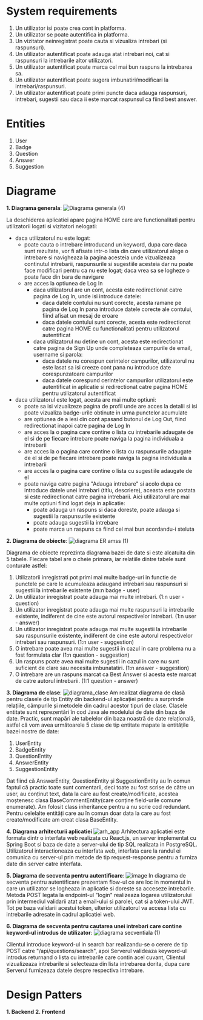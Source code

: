 # System requirements
1. Un utilizator isi poate crea cont in platforma.
2. Un utilizator se poate autentifica in platforma.
3. Un vizitator neinregistrat poate cauta si vizualiza intrebari (si raspunsuri).
4. Un utilizator autentificat poate adauga atat intrebari noi, cat si raspunsuri la intrebarile altor utilizatori.
5. Un utilizator autentificat poate marca cel mai bun raspuns la intrebarea sa.
6. Un utilizator autentificat poate sugera imbunatiri/modificari la intrebari/raspunsuri.
7. Un utilizator autentificat poate primi puncte daca adauga raspunsuri, intrebari, sugestii sau daca ii este marcat raspunsul ca fiind best answer.


# Entities
1. User 
2. Badge
3. Question
4. Answer
5. Suggestion
   
# Diagrame
**1. Diagrama generala**:
![Diagrama generala (4)](https://github.com/DreamTeamAMSS/.github/assets/104629833/e6b54622-a0bf-4186-bd77-f3a19985d5cc)

   La deschiderea aplicatiei apare pagina HOME care are functionalitati pentru utilizatorii logati si vizitatori nelogati:
   - daca utilizatorul nu este logat:
      - poate cauta o intrebare introducand un keyword, dupa care daca sunt rezultate, vor fi afisate intr-o lista din care utilizatorul alege o intrebare si navigheaza la pagina acesteia unde vizualizeaza continutul intrebarii, raspunsurile si sugestiile acesteia dar nu poate face modificari pentru ca nu este logat; daca vrea sa se logheze o poate face din bara de navigare
      - are acces la optiunea de Log In
         - daca utilizatorul are un cont, acesta este redirectionat catre pagina de Log In, unde isi introduce datele:
              - daca datele contului nu sunt corecte, acesta ramane pe pagina de Log In pana introduce datele corecte ale contului, fiind afisat un mesaj de eroare
              - daca datele contului sunt corecte, acesta este redirectionat catre pagina HOME cu functionalitati pentru utilizatorul autentificat
         - daca utilizatorul nu detine un cont, acesta este redirectionat catre pagina de Sign Up unde completeaza campurile de email, username si parola:
              - daca datele nu corespun cerintelor campurilor, utilizatorul nu este lasat sa isi creeze cont pana nu introduce date corespunzatoare campurilor
              - daca datele corespund cerintelor campurilor utilizatorul este autentificat in aplicatie si redirectionat catre pagina HOME pentru utilizatorul autentificat
   - daca utilizatorul este logat, acesta are mai multe optiuni:
      - poate sa isi vizualizeze pagina de profil unde are acces la detalii si isi poate vizualiza badge-urile obtinute in urma punctelor acumulate
      - are optiunea de a iesi din cont apasand butonul de Log Out, fiind redirectionat inapoi catre pagina de Log In
      - are acces la o pagina care contine o lista cu intrebarile adaugate de el si de pe fiecare intrebare poate naviga la pagina individuala a intrebarii
      - are acces la o pagina care contine o lista cu raspunsurile adaugate de el si de pe fiecare intrebare poate naviga la pagina individuala a intrebarii
      - are acces la o pagina care contine o lista cu sugestiile adaugate de el 
      - poate naviga catre pagina "Adauga intrebare" si acolo dupa ce introduce datele unei intrebari (titlu, descriere), aceasta este postata si este redirectionat catre pagina intrebarii. Aici utilizatorul are mai multe optiuni fiind logat deja in aplicatie:
         - poate adauga un raspuns si daca doreste, poate adauga si sugestii la raspunsurile existente
         - poate adauga sugestii la intrebare
         - poate marca un raspuns ca fiind cel mai bun acordandu-i steluta
   
**2. Diagrama de obiecte**: 
![diagrama ER amss (1)](https://github.com/DreamTeamAMSS/.github/assets/104629833/b1f46ed1-0f21-4d6f-9335-3b26a98c0a0f)

Diagrama de obiecte reprezinta diagrama bazei de date si este alcatuita din 5 tabele. Fiecare tabel
are o cheie primara, iar relatiile dintre tabele sunt conturate astfel:
1. Utilizatorii inregistrati pot primi mai multe badge-uri in functie de punctele pe care le acumuleaza adaugand intrebari sau raspunsuri si sugestii la intrebarile existente (m:n badge - user)
2. Un utilizator inregistrat poate adauga mai multe intrebari. (1:n user - question)
3. Un utilizator inregistrat poate adauga mai multe raspunsuri la intrebarile existente, indiferent de cine este autorul respectivelor intrebari. (1:n user - answer)
4. Un utilizator inregistrat poate adauga mai multe sugestii la intrebarile sau raspunsurile existente, indiferent de cine este autorul respectivelor intrebari sau raspunsuri. (1:n user - suggestion)
5. O intrebare poate avea mai multe sugestii in cazul in care problema nu a fost formulata clar (1:n question - suggestion)
6. Un raspuns poate avea mai multe sugestii in cazul in care nu sunt suficient de clare sau necesita imbunatatiri. (1:n answer - suggestion)
7. O intrebare are un raspuns marcat ca Best Answer si acesta este marcat de catre autorul intrebarii. (1:1 question - answer)
   
**3. Diagrama de clase**:
![diagrama_clase](https://github.com/DreamTeamAMSS/.github/assets/63183691/35029b3a-ced5-4bd0-bcb0-92dc92074c09)
Am realizat diagrama de clasă pentru clasele de tip Entity din backend-ul aplicației pentru a surprinde relațiile, câmpurile și metodele din cadrul acestor tipuri de clase. Clasele entitate sunt reprezentări în cod Java ale modelului de date din baza de date. Practic, sunt mapări ale tabelelor din baza noastră de date relațională, astfel că vom avea următoarele 5 clase de tip entitate mapate la entitățile bazei nostre de date:
1. UserEntity
2. BadgeEntity
3. QuestionEntity
4. AnswerEntity
5. SuggestionEntity

Dat fiind că AnswerEntity, QuestionEntity și SuggestionEntity au în comun faptul că practic toate sunt comentarii, deci toate au fost scrise de către un user, au conținut text, data la care au fost create/modificate, acestea moștenesc clasa BaseCommentEntity(care conține field-urile comune enumerate). Am folosit class inheritance pentru a nu scrie cod redundant. Pentru celelalte entități care au în comun doar data la care au fost create/modificate am creat clasa BaseEntity.

**4. Diagrama arhitecturii aplicatiei**
![arh_app](https://github.com/DreamTeamAMSS/.github/assets/63183691/fedea3b4-cbbd-4933-8f86-64877bd64435)
Arhitectura aplicatiei este formata dintr o interfata web realizata cu React.js, un server implementat cu Spring Boot si baza de date a server-ului de tip SQL realizata in PostgreSQL.
Utilizatorul interactioneaza cu interfata web, interfata care la randul ei comunica cu server-ul prin metode de tip request-response pentru a furniza date din server catre interfata.
   
**5. Diagrama de secventa pentru autentificare**: 
![image](https://github.com/DreamTeamAMSS/.github/assets/63097668/966a499f-0bdb-4929-9d62-12df93a6954a)
In diagrama de secventa pentru autentificare prezentam flow-ul ce are loc in momentul in care un utilizator se logheaza in aplicatie si doreste sa acceseze intrebarile.
Metoda POST legata la endpoint-ul "login" realizeaza logarea utilizatorului prin intermediul validarii atat a email-ului si parolei, cat si a token-ului JWT. Tot pe baza validarii acestui token, ulterior utilizatorul va accesa lista cu intrebarile adresate in cadrul aplicatiei web.

**6. Diagrama de secventa pentru cautarea unei intrebari care contine keyword-ul introdus de utilizator**:
![diagrama secventiala (1)](https://github.com/DreamTeamAMSS/.github/assets/104629833/cb0a1d7b-e1ab-4a12-9e87-dc08db37593d)

Clientul introduce keyword-ul in search bar realizandu-se o cerere de tip POST catre "/api/questions/search", apoi Serverul valideaza keyword-ul introdus returnand o lista cu intrebarile care contin acel cuvant, Clientul vizualizeaza intrebarile si selecteaza din lista intrebarea dorita, dupa care Serverul furnizeaza datele despre respectiva intrebare.

# Design Patters

**1. Backend**
**2. Frontend**


